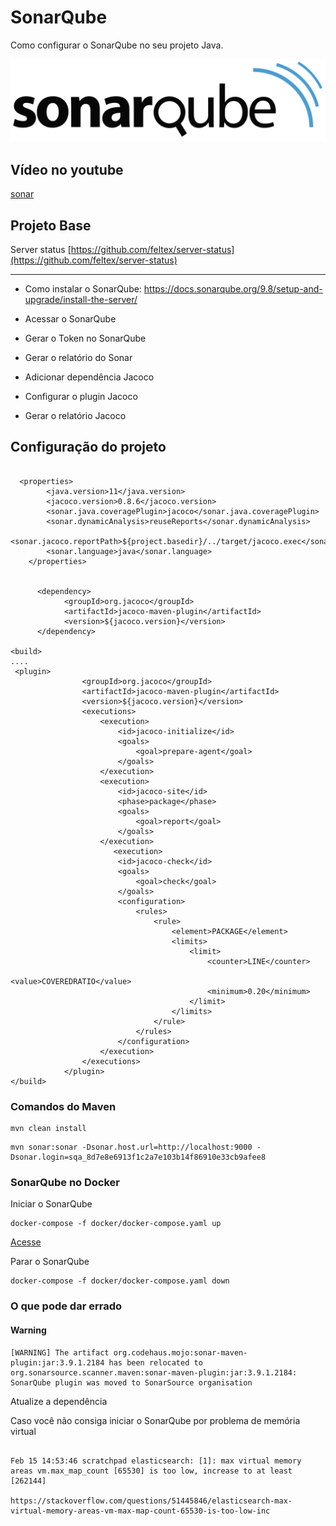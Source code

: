 # SonarQube

  Como configurar o SonarQube no seu projeto Java.

![alt text](Sonarqube.png)


## Vídeo no youtube

[sonar](https://www.youtube.com/watch?v=dnvHgocLupM)

## Projeto Base

Server status
[https://github.com/feltex/server-status](https://github.com/feltex/server-status)


---

- Como instalar o SonarQube: https://docs.sonarqube.org/9.8/setup-and-upgrade/install-the-server/

- Acessar o SonarQube
- Gerar o Token no SonarQube
- Gerar o relatório do Sonar
- Adicionar dependência Jacoco
- Configurar o plugin Jacoco
- Gerar o relatório Jacoco

## Configuração do projeto

```

  <properties>
        <java.version>11</java.version>
        <jacoco.version>0.8.6</jacoco.version>
        <sonar.java.coveragePlugin>jacoco</sonar.java.coveragePlugin>
        <sonar.dynamicAnalysis>reuseReports</sonar.dynamicAnalysis>
        <sonar.jacoco.reportPath>${project.basedir}/../target/jacoco.exec</sonar.jacoco.reportPath>
        <sonar.language>java</sonar.language>
    </properties>


      <dependency>
            <groupId>org.jacoco</groupId>
            <artifactId>jacoco-maven-plugin</artifactId>
            <version>${jacoco.version}</version>
      </dependency>

<build>
....
 <plugin>
                <groupId>org.jacoco</groupId>
                <artifactId>jacoco-maven-plugin</artifactId>
                <version>${jacoco.version}</version>
                <executions>
                    <execution>
                        <id>jacoco-initialize</id>
                        <goals>
                            <goal>prepare-agent</goal>
                        </goals>
                    </execution>
                    <execution>
                        <id>jacoco-site</id>
                        <phase>package</phase>
                        <goals>
                            <goal>report</goal>
                        </goals>
                    </execution>
                       <execution>
                        <id>jacoco-check</id>
                        <goals>
                            <goal>check</goal>
                        </goals>
                        <configuration>
                            <rules>
                                <rule>
                                    <element>PACKAGE</element>
                                    <limits>
                                        <limit>
                                            <counter>LINE</counter>
                                            <value>COVEREDRATIO</value>
                                            <minimum>0.20</minimum>
                                        </limit>
                                    </limits>
                                </rule>
                            </rules>
                        </configuration>
                    </execution>
                </executions>
            </plugin>
</build>

```

### Comandos do Maven

```shell
mvn clean install
```

```shell
mvn sonar:sonar -Dsonar.host.url=http://localhost:9000 -Dsonar.login=sqa_8d7e8e6913f1c2a7e103b14f86910e33cb9afee8
```

### SonarQube no Docker

Iniciar o SonarQube

```shell
docker-compose -f docker/docker-compose.yaml up 
```

[Acesse](http://localhost:9000)

Parar o SonarQube

```shell
docker-compose -f docker/docker-compose.yaml down 
```

### O que pode dar errado

#### Warning

```
[WARNING] The artifact org.codehaus.mojo:sonar-maven-plugin:jar:3.9.1.2184 has been relocated to org.sonarsource.scanner.maven:sonar-maven-plugin:jar:3.9.1.2184: SonarQube plugin was moved to SonarSource organisation

```

Atualize a dependência

Caso você não consiga iniciar o SonarQube por problema de memória virtual

```

Feb 15 14:53:46 scratchpad elasticsearch: [1]: max virtual memory areas vm.max_map_count [65530] is too low, increase to at least [262144]

https://stackoverflow.com/questions/51445846/elasticsearch-max-virtual-memory-areas-vm-max-map-count-65530-is-too-low-inc

```
